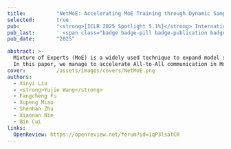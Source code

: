 ```yaml
---
title:          "NetMoE: Accelerating MoE Training through Dynamic Sample Placement"
selected:       true
pub:            "<strong>[ICLR 2025 Spotlight 5.1%]</strong> International Conference on Learning Representations"
pub_last:       ' <span class="badge badge-pill badge-publication badge-success">Spotlight</span>'
pub_date:       "2025"

abstract: >-
  Mixture of Experts (MoE) is a widely used technique to expand model sizes for better model quality while maintaining the computation cost constant. In a nutshell, an MoE model consists of multiple experts in each model layer and routes the training tokens to only a fixed number of experts rather than all. In distributed training, as experts are distributed among different GPUs, All-to-All communication is necessary to exchange the training tokens among the GPUs after each time of expert routing. Due to the frequent and voluminous data exchanges, All-to-All communication has become a notable challenge to training efficiency.
  In this paper, we manage to accelerate All-to-All communication in MoE models from the training sample perspective, which is unexplored so far. In particular, we put forward the observation that tokens in the same training sample have certain levels of locality in expert routing. Motivated by this, we develop \name, which takes such locality into account and dynamically rearranges the placement of training samples to minimize All-to-All communication costs. Specifically, we model the All-to-All communication given the sample placement and formulate an integer programming problem to deduce the optimal placement in polynomial time. Experiments with 32 GPUs show that NetMoE achieves a maximum efficiency improvement of 1.67x compared with state-of-the-art MoE training frameworks.
cover:          /assets/images/covers/NetMoE.png
authors:
  - Xinyi Liu
  - <strong>Yujie Wang</strong>
  - Fangcheng Fu
  - Xupeng Miao
  - Shenhan Zhu
  - Xiaonan Nie
  - Bin Cui
links:
  OpenReview: https://openreview.net/forum?id=1qP3lsatCR
---
```

